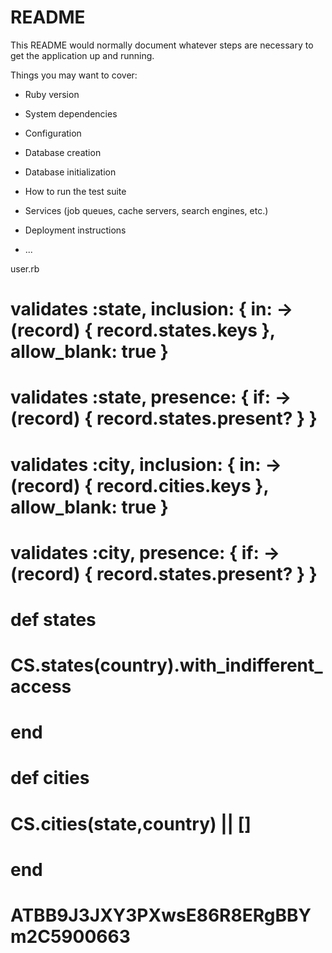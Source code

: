 # README

This README would normally document whatever steps are necessary to get the
application up and running.

Things you may want to cover:

* Ruby version

* System dependencies

* Configuration

* Database creation

* Database initialization

* How to run the test suite

* Services (job queues, cache servers, search engines, etc.)

* Deployment instructions

* ...

user.rb
  # validates :state, inclusion: { in: -> (record) { record.states.keys }, allow_blank: true }
  # validates :state, presence: { if: -> (record) { record.states.present? } }
  # validates :city, inclusion: { in: -> (record) { record.cities.keys }, allow_blank: true }
  # validates :city, presence: { if: -> (record) { record.states.present? } }


  # def states
  #   CS.states(country).with_indifferent_access
  # end

  # def cities
  #   CS.cities(state,country) || []
  # end


  # ATBB9J3JXY3PXwsE86R8ERgBBYm2C5900663